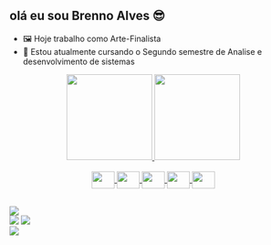 ## olá eu sou Brenno Alves 😎

- 🖼️ Hoje trabalho como Arte-Finalista
- 📘 Estou atualmente cursando o Segundo semestre de Analise e desenvolvimento de sistemas

<div align="center">
  <a href="https://github.com/Brennoao">
  <img height="150em" src="https://github-readme-stats.vercel.app/api?username=Brennoao&show_icons=true&theme=dracula&include_all_commits=true&count_private=true"/>
  <img height="150em" src="https://github-readme-stats.vercel.app/api/top-langs/?username=Brennoao&layout=compact&langs_count=7&theme=dracula"/>
</div>
  
<div align="center" style="display: inline_block"><br>
  
  <img align="center" height="30" width="40" src="https://cdn.jsdelivr.net/gh/devicons/devicon/icons/html5/html5-original.svg" />
  <img align="center" height="30" width="40" src="https://cdn.jsdelivr.net/gh/devicons/devicon/icons/css3/css3-original.svg" />
  <img align="center" height="30" width="40" src="https://cdn.jsdelivr.net/gh/devicons/devicon/icons/javascript/javascript-plain.svg" />
  <img align="center" height="30" width="40" src="https://cdn.jsdelivr.net/gh/devicons/devicon/icons/python/python-original.svg" />
  <img align="center" height="30" width="40" src="https://cdn.jsdelivr.net/gh/devicons/devicon/icons/bootstrap/bootstrap-original.svg" />
 
</div>
	
<br>

<div>
	
  <a href="mailto:brennoao@outlook.com" target="_blank"><img src="https://img.shields.io/badge/Microsoft_Outlook-0078D4?style=for-the-badge&logo=microsoft-outlook&logoColor=white"></a>	
  <a href="https://www.instagram.com/house_phoenix20/" target="_blank"><img src="https://img.shields.io/badge/Instagram-E4405F?style=for-the-badge&logo=instagram&logoColor=white"></a>	
  <a href="https://www.facebook.com/viajantedosubmundo18" target="_blank"><img src="https://img.shields.io/badge/Facebook-1877F2?style=for-the-badge&logo=facebook&logoColor=white"></a>	
  <a href="https://api.whatsapp.com/send?phone=5561996565606" target="_blank"><img src="https://img.shields.io/badge/WhatsApp-25D366?style=for-the-badge&logo=whatsapp&logoColor=white"></a>
	
</div>
